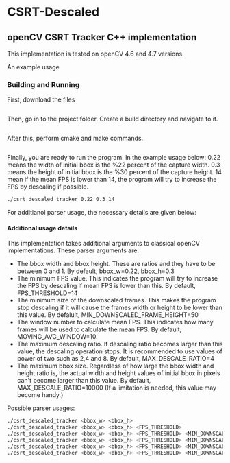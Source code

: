 # CSRT-Descaled

## openCV CSRT Tracker C++ implementation

This implementation is tested on openCV 4.6 and 4.7 versions.

An example usage

### Building and Running
First, download the files
```
```
Then, go in to the project folder. Create a build directory and navigate to it.
```
```
After this, perform cmake and make commands.
```
```
Finally, you are ready to run the program.
In the example usage below:
0.22 means the width of initial bbox is the %22 percent of the capture width.
0.3 means the height of initial bbox is the %30 percent of the capture height.
14 mean if the mean FPS is lower than 14, the program will try to increase the FPS by descaling if possible.
```sh
./csrt_descaled_tracker 0.22 0.3 14
```
For additianol parser usage, the necessary details are given below: 

#### Additional usage details

This implementation takes additional arguments to classical openCV implementations. These parser arguments are:
+ The bbox width and bbox height. These are ratios and they have to be between 0 and 1. By default, bbox_w=0.22, bbox_h=0.3
+ The minimum FPS value. This indicates the program will try to increase the FPS by descaling if mean FPS is lower than this. By default, FPS_THRESHOLD=14
+ The minimum size of the downscaled frames. This makes the program stop descaling if it will cause the frames width or height to be lower than this value. By defalult, MIN_DOWNSCALED_FRAME_HEIGHT=50
+ The window number to calculate mean FPS. This indicates how many frames will be used to calculate the mean FPS. By default, MOVING_AVG_WINDOW=10.
+ The maximum descaling ratio. If descaling ratio becomes larger than this value, the descaling operation stops. It is recommended to use values of power of two such as 2,4 and 8. By default, MAX_DESCALE_RATIO=4
+ The maximum bbox size. Regardless of how large the bbox width and height ratio is, the actual width and height values of initial bbox in pixels can't become larger than this value. By default, MAX_DESCALE_RATIO=10000 (If a limitation is needed, this value may become handy.)

Possible parser usages:
```sh
./csrt_descaled_tracker <bbox_w> <bbox_h>
./csrt_descaled_tracker <bbox_w> <bbox_h> <FPS_THRESHOLD>
./csrt_descaled_tracker <bbox_w> <bbox_h> <FPS_THRESHOLD> <MIN_DOWNSCALED_FRAME_SIZE>
./csrt_descaled_tracker <bbox_w> <bbox_h> <FPS_THRESHOLD> <MIN_DOWNSCALED_FRAME_SIZE> <WINDOW_COUNT>
./csrt_descaled_tracker <bbox_w> <bbox_h> <FPS_THRESHOLD> <MIN_DOWNSCALED_FRAME_SIZE> <WINDOW_COUNT> <MAX_DESCALE_RATIO>
./csrt_descaled_tracker <bbox_w> <bbox_h> <FPS_THRESHOLD> <MIN_DOWNSCALED_FRAME_SIZE> <WINDOW_COUNT> <MAX_DESCALE_RATIO> <BBOX_MAX_SIZE>
```
